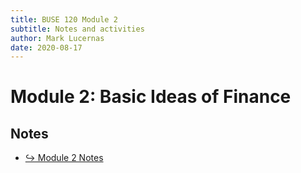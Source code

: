 ```yaml
---
title: BUSE 120 Module 2
subtitle: Notes and activities
author: Mark Lucernas
date: 2020-08-17
---
```



# Module 2: Basic Ideas of Finance

## Notes

- [↪ Module 2 Notes](notes)

